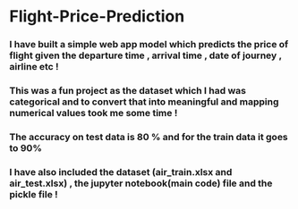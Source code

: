 # Flight-Price-Prediction
### I have built a simple web app model which predicts the price of flight given the departure time , arrival time , date of journey , airline etc !
### This was a fun project as the dataset which I had was categorical and to convert that into meaningful and mapping numerical values took me some time !
### The accuracy on test data is 80 % and for the train data it goes to 90%
### I have also included the dataset (air_train.xlsx and air_test.xlsx) , the jupyter notebook(main code) file and the pickle file !
